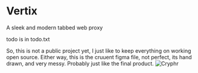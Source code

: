 # Vertix
 A sleek and modern tabbed web proxy

todo is in todo.txt

So, this is not a public project yet, I just like to keep everything on working open source. Either way, this is the cruuent figma file, not perfect, its hand drawn, and very messy. Probably just like the final product.
![Cryphr](https://github.com/crllect/Vertix/assets/144494583/91ca9e87-236d-4fe6-bd19-b2b848db6e75)

